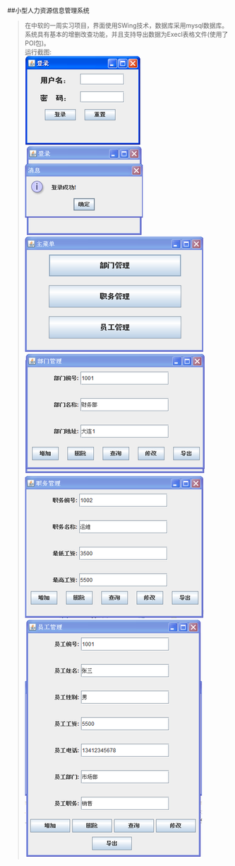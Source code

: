 ##小型人力资源信息管理系统  
> 在中软的一周实习项目，界面使用SWing技术，数据库采用mysql数据库。  
系统具有基本的增删改查功能，并且支持导出数据为Execl表格文件(使用了POI包)。  
运行截图:  
![](./screenshot/1.bmp)  
![](./screenshot/2.bmp)  
![](./screenshot/3.bmp)  
![](./screenshot/4.bmp)  
![](./screenshot/5.bmp)  
![](./screenshot/6.bmp)





